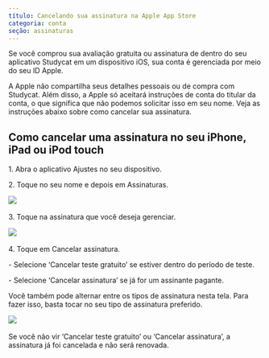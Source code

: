 ```yaml
---
título: Cancelando sua assinatura na Apple App Store
categoria: conta
seção: assinaturas
---
```

Se você comprou sua avaliação gratuita ou assinatura de dentro do seu aplicativo Studycat em um dispositivo iOS, sua conta é gerenciada por meio do seu ID Apple.

A Apple não compartilha seus detalhes pessoais ou de compra com Studycat. Além disso, a Apple só aceitará instruções de conta do titular da conta, o que significa que não podemos solicitar isso em seu nome. Veja as instruções abaixo sobre como cancelar sua assinatura.

## Como cancelar uma assinatura no seu iPhone, iPad ou iPod touch

1\. Abra o aplicativo Ajustes no seu dispositivo.

2\. Toque no seu nome e depois em Assinaturas.

​![](/attachments/token/nCIncCXCjZuIPV648xYt0lib3/?name=apple_settings_subscriptions_01.PNG.png)​

3\. Toque na assinatura que você deseja gerenciar.

​![](/attachments/token/snrsdRNd9mcFLX6QtMUDNOy3y/?name=apple_device-settings_subscriptions_01.PNG)​

4\. Toque em Cancelar assinatura.

\- Selecione ‘Cancelar teste gratuito’ se estiver dentro do período de teste.

\- Selecione ‘Cancelar assinatura’ se já for um assinante pagante.

Você também pode alternar entre os tipos de assinatura nesta tela. Para fazer isso, basta tocar no seu tipo de assinatura preferido.

​![](/attachments/token/dSyv3ALuqCzNu7Rx7JG3JzBWr/?name=apple_device-settings_subscriptions_02.PNG)​

Se você não vir ‘Cancelar teste gratuito’ ou ‘Cancelar assinatura’, a assinatura já foi cancelada e não será renovada.